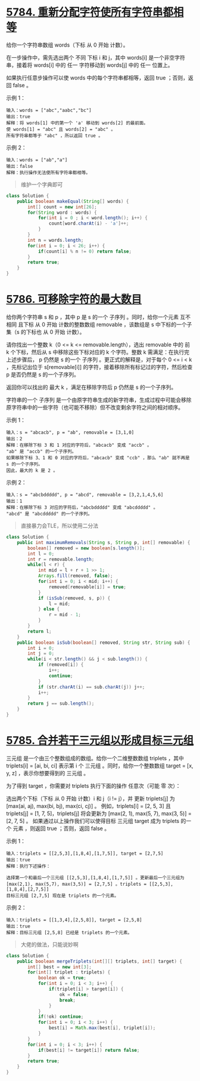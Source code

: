 # [5784. 重新分配字符使所有字符串都相等](https://leetcode-cn.com/problems/redistribute-characters-to-make-all-strings-equal/)

给你一个字符串数组 words（下标 从 0 开始 计数）。

在一步操作中，需先选出两个 不同 下标 i 和 j，其中 words[i] 是一个非空字符串，接着将 words[i] 中的 任一 字符移动到 words[j] 中的 任一 位置上。

如果执行任意步操作可以使 words 中的每个字符串都相等，返回 true ；否则，返回 false 。

示例 1：

```
输入：words = ["abc","aabc","bc"]
输出：true
解释：将 words[1] 中的第一个 'a' 移动到 words[2] 的最前面。
使 words[1] = "abc" 且 words[2] = "abc" 。
所有字符串都等于 "abc" ，所以返回 true 。
```

示例 2：

```
输入：words = ["ab","a"]
输出：false
解释：执行操作无法使所有字符串都相等。
```

> 维护一个字典即可

```java
class Solution {
    public boolean makeEqual(String[] words) {
        int[] count = new int[26];
        for(String word : words) {
            for(int i = 0 ; i < word.length(); i++) {
                count[word.charAt(i) - 'a']++;
            }
        }
        int n = words.length;
        for(int i = 0; i < 26; i++) {
            if(count[i] % n != 0) return false;
        }
        return true;
    }
}
```

# [5786. 可移除字符的最大数目](https://leetcode-cn.com/problems/maximum-number-of-removable-characters/)

给你两个字符串 s 和 p ，其中 p 是 s 的一个 子序列 。同时，给你一个元素 互不相同 且下标 从 0 开始 计数的整数数组 removable ，该数组是 s 中下标的一个子集（s 的下标也 从 0 开始 计数）。

请你找出一个整数 k（0 <= k <= removable.length），选出 removable 中的 前 k 个下标，然后从 s 中移除这些下标对应的 k 个字符。整数 k 需满足：在执行完上述步骤后， p 仍然是 s 的一个 子序列 。更正式的解释是，对于每个 0 <= i < k ，先标记出位于 s[removable[i]] 的字符，接着移除所有标记过的字符，然后检查 p 是否仍然是 s 的一个子序列。

返回你可以找出的 最大 k ，满足在移除字符后 p 仍然是 s 的一个子序列。

字符串的一个 子序列 是一个由原字符串生成的新字符串，生成过程中可能会移除原字符串中的一些字符（也可能不移除）但不改变剩余字符之间的相对顺序。

示例 1：

```
输入：s = "abcacb", p = "ab", removable = [3,1,0]
输出：2
解释：在移除下标 3 和 1 对应的字符后，"abcacb" 变成 "accb" 。
"ab" 是 "accb" 的一个子序列。
如果移除下标 3、1 和 0 对应的字符后，"abcacb" 变成 "ccb" ，那么 "ab" 就不再是 s 的一个子序列。
因此，最大的 k 是 2 。
```

示例 2：

```
输入：s = "abcbddddd", p = "abcd", removable = [3,2,1,4,5,6]
输出：1
解释：在移除下标 3 对应的字符后，"abcbddddd" 变成 "abcddddd" 。
"abcd" 是 "abcddddd" 的一个子序列。
```

> 直接暴力会TLE，所以使用二分法

```java
class Solution {
    public int maximumRemovals(String s, String p, int[] removable) {
        boolean[] removed = new boolean[s.length()];
        int l = 0;
        int r = removable.length;
        while(l < r) {
            int mid = l + r + 1 >> 1;
            Arrays.fill(removed, false);
            for(int i = 0; i < mid; i++) {
                removed[removable[i]] = true;
            }
            if (isSub(removed, s, p)) {
                l = mid;
            } else {
                r = mid - 1;
            }
        }
        return l;
    }
    public boolean isSub(boolean[] removed, String str, String sub) {
        int i = 0;
        int j = 0;
        while(i < str.length() && j < sub.length()) {
            if (removed[i]) {
                i++;
                continue;
            }
            if (str.charAt(i) == sub.charAt(j)) j++;
            i++;
        }
        return j == sub.length();
    }
}
```

# [5785. 合并若干三元组以形成目标三元组](https://leetcode-cn.com/problems/merge-triplets-to-form-target-triplet/)

三元组 是一个由三个整数组成的数组。给你一个二维整数数组 triplets ，其中 triplets[i] = [ai, bi, ci] 表示第 i 个 三元组 。同时，给你一个整数数组 target = [x, y, z] ，表示你想要得到的 三元组 。

为了得到 target ，你需要对 triplets 执行下面的操作 任意次（可能 零 次）：

选出两个下标（下标 从 0 开始 计数）i 和 j（i != j），并 更新 triplets[j] 为 [max(ai, aj), max(bi, bj), max(ci, cj)] 。
例如，triplets[i] = [2, 5, 3] 且 triplets[j] = [1, 7, 5]，triplets[j] 将会更新为 [max(2, 1), max(5, 7), max(3, 5)] = [2, 7, 5] 。
如果通过以上操作我们可以使得目标 三元组 target 成为 triplets 的一个 元素 ，则返回 true ；否则，返回 false 。

示例 1：

```
输入：triplets = [[2,5,3],[1,8,4],[1,7,5]], target = [2,7,5]
输出：true
解释：执行下述操作：

选择第一个和最后一个三元组 [[2,5,3],[1,8,4],[1,7,5]] 。更新最后一个三元组为 [max(2,1), max(5,7), max(3,5)] = [2,7,5] 。triplets = [[2,5,3],[1,8,4],[2,7,5]]
目标三元组 [2,7,5] 现在是 triplets 的一个元素。
```

示例 2：

```
输入：triplets = [[1,3,4],[2,5,8]], target = [2,5,8]
输出：true
解释：目标三元组 [2,5,8] 已经是 triplets 的一个元素。
```

> 大佬的做法，只能说妙啊

```java
class Solution {
    public boolean mergeTriplets(int[][] triplets, int[] target) {
        int[] best = new int[3];
        for(int[] triplet : triplets) {
            boolean ok = true;
            for(int i = 0; i < 3; i++) {
                if(triplet[i] > target[i]) {
                    ok = false;
                    break;
                }
            }
            if(!ok) continue;
            for(int i = 0; i < 3; i++) {
                best[i] = Math.max(best[i], triplet[i]);
            }
        }
        for(int i = 0; i < 3; i++) {
            if(best[i] != target[i]) return false;
        }
        return true;
    }
}
```





